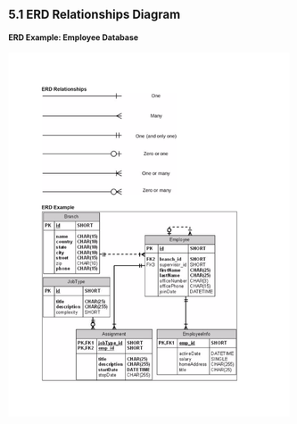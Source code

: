 ## 5.1 ERD Relationships Diagram

#### ERD Example: Employee Database

![erd_relationships.png](erd_relationships.png)
